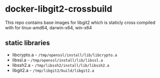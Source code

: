 # docker-libgit2-crossbuild
This repo contains base images for libgit2 which is staticly cross compiled with for linux-amd64, darwin-x64, win-x64

## static libraries 

- libcrypto.a - `/tmp/openssl/install/lib/libcrypto.a`
- libssl.a - `/tmp/openssl/install/lib/libssl.a`
- libssh2.a - `/tmp/libssh2/install/lib/libssh2.a`
- libgit2.a - `/tmp/libgit2/build/libgit2.a`





